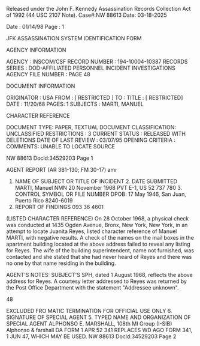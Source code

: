Released under the John F. Kennedy
Assassination Records Collection Act of
1992 (44 USC 2107 Note). Case#:NW
88613 Date: 03-18-2025

Date : 01/14/98
Page : 1

JFK ASSASSINATION SYSTEM
IDENTIFICATION FORM

AGENCY INFORMATION

AGENCY : INSCOM/CSF
RECORD NUMBER : 194-10004-10387
RECORDS SERIES : DOD-AFFILIATED PERSONNEL INCIDENT INVESTIGATIONS
AGENCY FILE NUMBER : PAGE 48

DOCUMENT INFORMATION

ORIGINATOR : USA
FROM : [ RESTRICTED ]
TO :
TITLE : [ RESTRICTED]
DATE : 11/20/68
PAGES: 1
SUBJECTS : MARTI, MANUEL

CHARACTER REFERENCE

DOCUMENT TYPE: PAPER, TEXTUAL DOCUMENT
CLASSIFICATION: UNCLASSIFIED
RESTRICTIONS : 3
CURRENT STATUS : RELEASED WITH DELETIONS
DATE OF LAST REVIEW : 03/07/95
OPENING CRITERIA :
COMMENTS: UNABLE TO LOCATE SOURCE

NW 88613 Docld:34529203 Page 1

AGENT REPORT
(AR 381-130; FM 30-17)
amr
1. NAME OF SUBJECT OR TITLE OF INCIDENT 2. DATE SUBMITTED
MARTI, Manuel NMN 20 November 1968
PVT E-1, US 52 737 780 3. CONTROL SYMBOL OR FILE NUMBER
DPOB: 17 May 1946, San Juan, Puerto Rico 8240-6019
4. REPORT OF FINDINGS 093 36 4601

(LISTED CHARACTER REFERENCE) On 28 October 1968, a physical
check was conducted at 1435 Ogden Avenue, Bronx, New York, New York, in
an attempt to locate Juanita Reyes, listed character reference of Manuel
MARTI, with negative results. A check of the names on the mail boxes in
the apartment building located at the above address failed to reveal any
listing for Reyes. The wife of the building superintendent, name not
furnished, was contacted and she stated that she had never heard of Reyes
and there was no one by that name residing in the building.

AGENT'S NOTES: SUBJECT'S SPH, dated 1 August 1968, reflects the
above address for Reyes. A courtesy letter addressed to Reyes was returned
by the Post Office Department with the statement "Addressee unknown".

48

EXCLUDED FRO
MATIC TERMINATION
FOR OFFICIAL USE ONLY
6. SIGNATURE OF SPECIAL AGENT
5. TYPED NAME AND ORGANIZATION OF SPECIAL AGENT
ALPHONSO E. MARSHALL, 108th MI Group (I-SIB) Alphonso & farshall
DA
FORM
1 APR 52
341
REPLACES WD AGO FORM 341, 1 JUN 47, WHICH MAY BE USED.
NW 88613 Docld:34529203 Page 2
